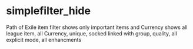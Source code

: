 # simplefilter_hide
Path of Exile item filter
shows only important items and Currency
shows all league item, all Currency, unique, socked linked with group, quality, all explicit mode, all enhancments
